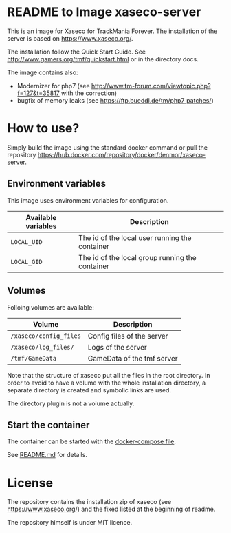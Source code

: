 README to Image xaseco-server
===

This is an image for Xaseco for TrackMania Forever. The installation of the
server is based on https://www.xaseco.org/.

The installation follow the Quick Start Guide. See http://www.gamers.org/tmf/quickstart.html or in
the directory docs.

The image contains also:
- Modernizer for php7 (see http://www.tm-forum.com/viewtopic.php?f=127&t=35817 with the correction)
- bugfix of memory leaks (see https://ftp.bueddl.de/tm/php7_patches/)


# How to use?

Simply build the image using the standard docker command or pull the repository https://hub.docker.com/repository/docker/denmor/xaseco-server.


## Environment variables

This image uses environment variables for configuration.

|Available variables  |Description                                         |
|---------------------|----------------------------------------------------|
|`LOCAL_UID`          | The id of the local user running the container     |
|`LOCAL_GID`          | The id of the local group running the container    |

## Volumes

Folloing volumes are available:

|Volume                 |Description                      |
|-----------------------|---------------------------------|
|`/xaseco/config_files` | Config files of the server      |
|`/xaseco/log_files/`   | Logs of the server              |
|`/tmf/GameData`        | GameData of the tmf server      |

Note that the structure of xaseco put all the files in the root directory. In order
to avoid to have a volume with the whole installation directory, a separate directory
is created and symbolic links are used.

The directory plugin is not a volume actually.


## Start the container

The container can be started with the [docker-compose file](../docker-compose.yml).

See [README.md](../README.md) for details.


# License

The repository contains the installation zip of xaseco (see https://www.xaseco.org/)
and the fixed listed at the beginning of readme.

The repository himself is under MIT licence.

